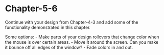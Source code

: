 # Chapter-5-6
Continue with your design from Chapter-4-3 and add some of the functionality demonstrated in this chapter. 

Some options:
	- Make parts of your design rollovers that change color when the mouse is over certain areas.
	- Move it around the screen. Can you make it bounce off all edges of the window?
	- Fade colors in and out.